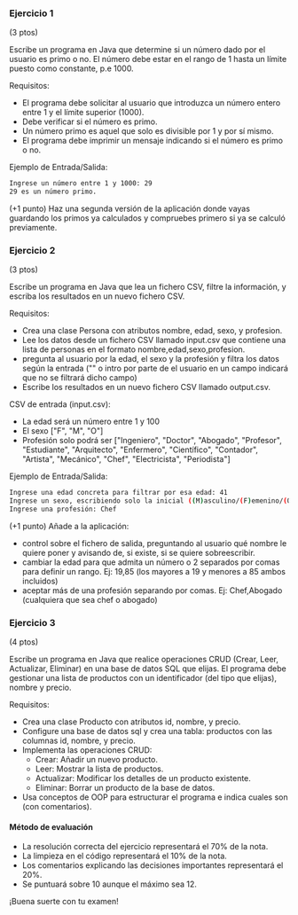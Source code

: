 ### Ejercicio 1 
(3 ptos)

Escribe un programa en Java que determine si un número dado por el usuario es primo o no. El número debe estar en el rango de 1 hasta un límite puesto como constante, p.e 1000.

Requisitos:
 - El programa debe solicitar al usuario que introduzca un número entero entre 1 y el límite superior (1000).
 - Debe verificar si el número es primo.
 - Un número primo es aquel que solo es divisible por 1 y por sí mismo.
 - El programa debe imprimir un mensaje indicando si el número es primo o no.

Ejemplo de Entrada/Salida:

``` sh
Ingrese un número entre 1 y 1000: 29
29 es un número primo.
```

(+1 punto)
Haz una segunda versión de la aplicación donde vayas guardando los primos ya calculados y compruebes primero si ya se calculó previamente.


### Ejercicio 2
(3 ptos)

Escribe un programa en Java que lea un fichero CSV,  filtre la información, y escriba los resultados en un nuevo fichero CSV.

Requisitos:
 - Crea una clase Persona con atributos nombre, edad, sexo, y profesion.
 - Lee los datos desde un fichero CSV llamado input.csv que contiene una lista de personas en el formato nombre,edad,sexo,profesion.
 - pregunta al usuario por la edad, el sexo y la profesión y filtra los datos según la entrada ("" o intro por parte de el usuario en un campo indicará que no se filtrará dicho campo)
 - Escribe los resultados en un nuevo fichero CSV llamado output.csv.

CSV de entrada (input.csv):
 - La edad será un número entre 1 y 100
 - El sexo ["F", "M", "O"]
 - Profesión solo podrá ser ["Ingeniero", "Doctor", "Abogado", "Profesor", "Estudiante", "Arquitecto", "Enfermero", "Científico", "Contador", "Artista", "Mecánico", "Chef", "Electricista",  "Periodista"]

Ejemplo de Entrada/Salida:

``` sh
Ingrese una edad concreta para filtrar por esa edad: 41
Ingrese un sexo, escribiendo solo la inicial ((M)asculino/(F)emenino/(O)tro): F
Ingrese una profesión: Chef
```

(+1 punto)
Añade a la aplicación:
 - control sobre el fichero de salida, preguntando al usuario qué nombre le quiere poner y avisando de, si existe, si se quiere sobreescribir.
 - cambiar la edad para que admita un número o 2 separados por comas para definir un rango. Ej: 19,85 (los mayores a 19 y menores a 85 ambos incluidos)
 - aceptar más de una profesión separando por comas. Ej: Chef,Abogado (cualquiera que sea chef o abogado) 



### Ejercicio 3
(4 ptos)

Escribe un programa en Java que realice operaciones CRUD (Crear, Leer, Actualizar, Eliminar) en una base de datos SQL que elijas. El programa debe gestionar una lista de productos con un identificador (del tipo que elijas), nombre y precio.

Requisitos:
 - Crea una clase Producto con atributos id, nombre, y precio.
 - Configure una base de datos sql y crea una tabla: productos con las columnas id, nombre, y precio.
 - Implementa las operaciones CRUD:
    - Crear: Añadir un nuevo producto.
    - Leer: Mostrar la lista de productos.
    - Actualizar: Modificar los detalles de un producto existente.
    - Eliminar: Borrar un producto de la base de datos.
 - Usa conceptos de OOP para estructurar el programa e indica cuales son (con comentarios).



#### Método de evaluación
 - La resolución correcta del ejercicio representará el 70% de la nota.
 - La limpieza en el código representará el 10% de la nota.
 - Los comentarios explicando las decisiones importantes representará el 20%.
 - Se puntuará sobre 10 aunque el máximo sea 12.

¡Buena suerte con tu examen! 
